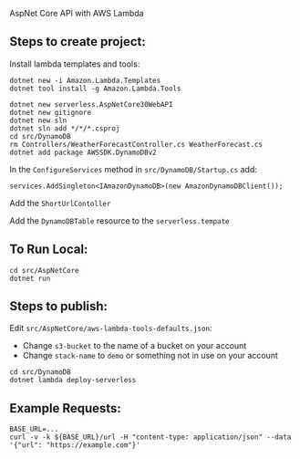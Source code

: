 AspNet Core API with AWS Lambda

## Steps to create project:
Install lambda templates and tools:
```
dotnet new -i Amazon.Lambda.Templates
dotnet tool install -g Amazon.Lambda.Tools
```

```
dotnet new serverless.AspNetCore30WebAPI
dotnet new gitignore
dotnet new sln
dotnet sln add */*/*.csproj
cd src/DynamoDB
rm Controllers/WeatherForecastController.cs WeatherForecast.cs
dotnet add package AWSSDK.DynamoDBv2
```

In the `ConfigureServices` method in `src/DynamoDB/Startup.cs` add:
```
services.AddSingleton<IAmazonDynamoDB>(new AmazonDynamoDBClient());
```

Add the `ShortUrlContoller`

Add the `DynamoDBTable` resource to the `serverless.tempate`

## To Run Local:
```
cd src/AspNetCore
dotnet run
```

## Steps to publish:
Edit `src/AspNetCore/aws-lambda-tools-defaults.json`:
- Change `s3-bucket` to the name of a bucket on your account
- Change `stack-name` to `demo` or something not in use on your account

```
cd src/DynamoDB
dotnet lambda deploy-serverless
```

## Example Requests:

```
BASE_URL=...
curl -v -k ${BASE_URL}/url -H "content-type: application/json" --data '{"url": "https://example.com"}'
```
